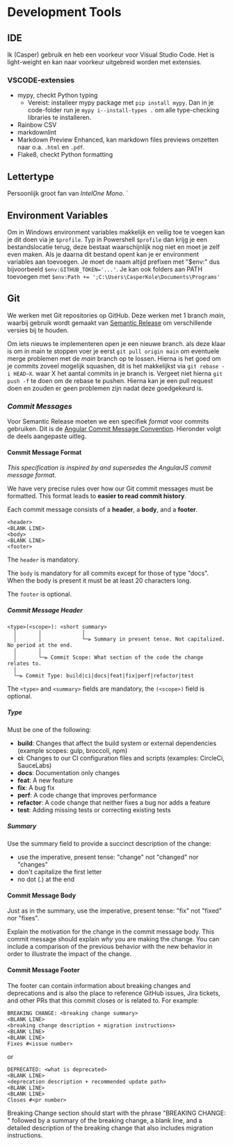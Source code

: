 # Development Tools

## IDE

Ik (Casper) gebruik en heb een voorkeur voor Visual Studio Code. Het is light-weight en kan naar voorkeur uitgebreid worden met extensies.

### VSCODE-extensies

* mypy, checkt Python typing
  * Vereist: installeer mypy package met `pip install mypy`. Dan in je code-folder run je `mypy i--install-types .` om alle type-checking libraries te installeren.
* Rainbow CSV
* markdownlint
* Markdown Preview Enhanced, kan markdown files previews omzetten naar o.a. `.html` en `.pdf`.
* Flake8, checkt Python formatting

## Lettertype

Persoonlijk groot fan van _IntelOne Mono_. `

## Environment Variables

Om in Windows environment variables makkelijk en veilig toe te voegen kan je dit doen via je `$profile`. Typ in Powershell `$profile` dan krijg je een bestandslocatie terug, deze bestaat waarschijnlijk nog niet en moet je zelf even maken. Als je daarna dit bestand opent kan je er environment variables aan toevoegen. Je moet de naam altijd prefixen met "\$env:" dus bijvoorbeeld `$env:GITHUB_TOKEN='...'`. Je kan ook folders aan PATH toevoegen met `$env:Path += ';C:\Users\CasperKole\Documents\Programs'`

## Git

We werken met Git repositories op GitHub. Deze werken met 1 branch _main_, waarbij gebruik wordt gemaakt van  [Semantic Release](https://github.com/semantic-release/semantic-release) om verschillende versies bij te houden.

Om iets nieuws te implementeren open je een nieuwe branch. als deze klaar is om in main te stoppen voer je eerst `git pull origin main` om eventuele merge problemen met de _main_ branch op te lossen.  Hierna is het goed om je commits zoveel mogelijk squashen, dit is het makkelijkst via `git rebase -i HEAD~X`. waar X het aantal commits in je branch is. Vergeet niet hierna `git push -f` te doen om de rebase te pushen.  Hierna kan je een pull request doen en zouden er geen problemen zijn nadat deze goedgekeurd is.

### _Commit Messages_

Voor Semantic Release moeten we een specifiek _format_ voor commits gebruiken. Dit is de [Angular Commit Message Convention](https://github.com/angular/angular/blob/main/CONTRIBUTING.md#commit-header). Hieronder volgt de deels aangepaste uitleg.

#### Commit Message Format

_This specification is inspired by and supersedes the AngularJS commit message format._

We have very precise rules over how our Git commit messages must be formatted.
This format leads to **easier to read commit history**.

Each commit message consists of a **header**, a **body**, and a **footer**.

```none
<header>
<BLANK LINE>
<body>
<BLANK LINE>
<footer>
```

The `header` is mandatory.

The `body` is mandatory for all commits except for those of type "docs". When the body is present it must be at least 20 characters long.

The `footer` is optional.

##### Commit Message Header

```none
<type>(<scope>): <short summary>
  │       │             │
  │       │             └─⫸ Summary in present tense. Not capitalized. No period at the end.
  │       │
  │       └─⫸ Commit Scope: What section of the code the change relates to.
  │
  └─⫸ Commit Type: build|ci|docs|feat|fix|perf|refactor|test
```

The `<type>` and `<summary>` fields are mandatory, the `(<scope>)` field is optional.

##### Type

Must be one of the following:

* **build**: Changes that affect the build system or external dependencies (example scopes: gulp, broccoli, npm)
* **ci**: Changes to our CI configuration files and scripts (examples: CircleCi, SauceLabs)
* **docs**: Documentation only changes
* **feat**: A new feature
* **fix**: A bug fix
* **perf**: A code change that improves performance
* **refactor**: A code change that neither fixes a bug nor adds a feature
* **test**: Adding missing tests or correcting existing tests

##### Summary

Use the summary field to provide a succinct description of the change:

* use the imperative, present tense: "change" not "changed" nor "changes"
* don't capitalize the first letter
* no dot (.) at the end

#### Commit Message Body

Just as in the summary, use the imperative, present tense: "fix" not "fixed" nor "fixes".

Explain the motivation for the change in the commit message body. This commit message should explain _why_ you are making the change.
You can include a comparison of the previous behavior with the new behavior in order to illustrate the impact of the change.

#### Commit Message Footer

The footer can contain information about breaking changes and deprecations and is also the place to reference GitHub issues, Jira tickets, and other PRs that this commit closes or is related to.
For example:

```none
BREAKING CHANGE: <breaking change summary>
<BLANK LINE>
<breaking change description + migration instructions>
<BLANK LINE>
<BLANK LINE>
Fixes #<issue number>
```

or

```none
DEPRECATED: <what is deprecated>
<BLANK LINE>
<deprecation description + recommended update path>
<BLANK LINE>
<BLANK LINE>
Closes #<pr number>
```

Breaking Change section should start with the phrase "BREAKING CHANGE: " followed by a summary of the breaking change, a blank line, and a detailed description of the breaking change that also includes migration instructions.
